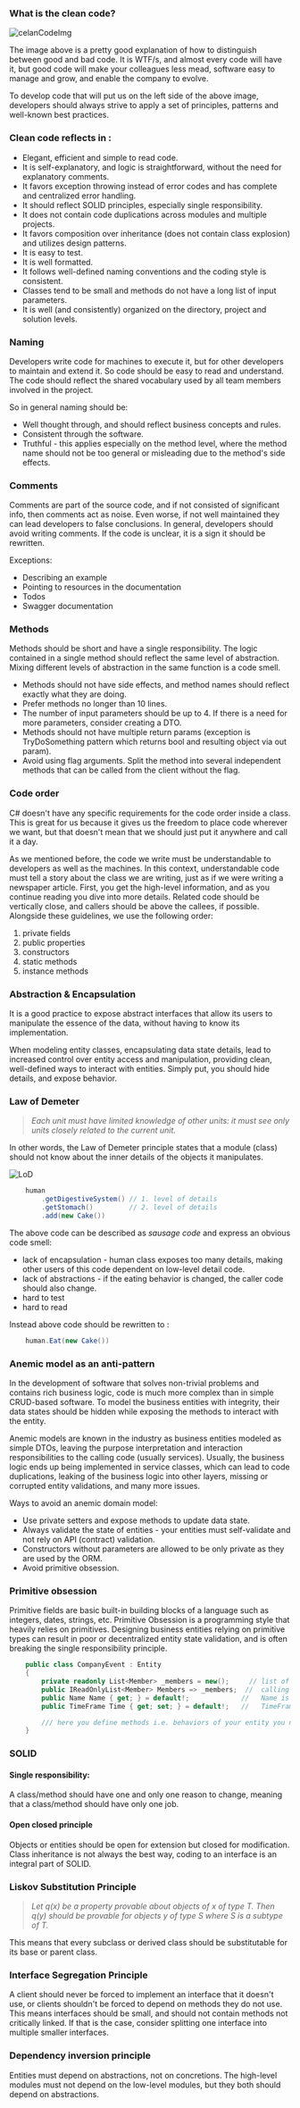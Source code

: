 ### What is the clean code?


![celanCodeImg](/resources/wtf.png)


The image above is a pretty good explanation of how to distinguish between good and bad code. It is WTF/s, and almost every code will have it, but good code will make your colleagues less mead, software easy to manage and grow, and enable the company to evolve.  


To develop code that will put us on the left side of the above image, developers should always strive to apply a set of principles, patterns and well-known best practices.


### Clean code reflects in :
* Elegant, efficient and simple to read code.
* It is self-explanatory, and logic is straightforward, without the need for explanatory comments.
* It favors exception throwing instead of error codes and has complete and centralized error handling.
* It should reflect SOLID principles, especially single responsibility.
* It does not contain code duplications across modules and multiple projects.
* It favors composition over inheritance (does not contain class explosion) and utilizes design patterns.
* It is easy to test.
* It is well formatted.
* It follows well-defined naming conventions and the coding style is consistent.
* Classes tend to be small and methods do not have a long list of input parameters.
* It is well (and consistently) organized on the directory, project and solution levels.


### Naming

Developers write code for machines to execute it, but for other developers to maintain and extend it. So code should be easy to read and understand.
The code should reflect the shared vocabulary used by all team members involved in the project.

So in general naming should be:

* Well thought through, and should reflect business concepts and rules.
* Consistent through the software.
* Truthful - this applies especially on the method level, where the method name should not be too general or misleading due to the method's side effects.


### Comments

Comments are part of the source code, and if not consisted of significant info, then comments act as noise. Even worse, if not well maintained they can lead developers to false conclusions. In general, developers should avoid writing comments. If the code is unclear, it is a sign it should be rewritten.

Exceptions:

* Describing an example
* Pointing to resources in the documentation
* Todos
* Swagger documentation


### Methods

Methods should be short and have a single responsibility.
The logic contained in a single method should reflect the same level of abstraction. Mixing different levels of abstraction in the same function is a code smell.

* Methods should not have side effects, and method names should reflect exactly what they are doing.
* Prefer methods no longer than 10 lines.
* The number of input parameters should be up to 4. If there is a need for more parameters, consider creating a DTO.
* Methods should not have multiple return params (exception is TryDoSomething pattern which returns bool and resulting object via out param).
* Avoid using flag arguments. Split the method into several independent methods that can be called from the client without the flag.

### Code order

C# doesn't have any specific requirements for the code order inside a class. This is great for us because it gives us the freedom to place code wherever we want, but that doesn't mean that we should just put it anywhere and call it a day.

As we mentioned before, the code we write must be understandable to developers as well as the machines. In this context, understandable code must tell a story about the class we are writing, just as if we were writing a newspaper article. First, you get the high-level information, and as you continue reading you dive into more details. Related code should be vertically close, and callers should be above the callees, if possible. Alongside these guidelines, we use the following order:

1. private fields
2. public properties
3. constructors
4. static methods
5. instance methods

### Abstraction & Encapsulation

It is a good practice to expose abstract interfaces that allow its users to manipulate the essence of the data, without having to know its implementation.

When modeling entity classes, encapsulating data state details, lead to increased control over entity access and manipulation, providing clean, well-defined ways to interact with entities. Simply put, you should hide details, and expose behavior.


### Law of Demeter

> *Each unit must have limited knowledge of other units: it must see only units closely related to the current unit.*

In other words, the Law of Demeter principle states that a module (class) should not know about the inner details of the objects it manipulates.

![LoD](/resources/law-of-demeter.png)


```c#
    human
        .getDigestiveSystem() // 1. level of details
        .getStomach()         // 2. level of details
        .add(new Cake())    
```

The above code can be described as *sausage code* and express an obvious code smell:

* lack of encapsulation - human class exposes too many details, making other users of this code dependent on low-level detail code.
* lack of abstractions - if the eating behavior is changed, the caller code should also change.
* hard to test
* hard to read

Instead above code should be rewritten to :

```c#
    human.Eat(new Cake())
```


### Anemic model as an anti-pattern

In the development of software that solves non-trivial problems and contains rich business logic, code is much more complex than in simple CRUD-based software. To model the business entities with integrity, their data states should be hidden while exposing the methods to interact with the entity.

Anemic models are known in the industry as business entities modeled as simple DTOs, leaving the purpose interpretation and interaction responsibilities to the calling code (usually services). Usually, the business logic ends up being implemented in service classes, which can lead to code duplications, leaking of the business logic into other layers, missing or corrupted entity validations, and many more issues.

Ways to avoid an anemic domain model:

* Use private setters and expose methods to update data state.
* Always validate the state of entities - your entities must self-validate and not rely on API (contract) validation.
* Constructors without parameters are allowed to be only private as they are used by the ORM.
* Avoid primitive obsession.


### Primitive obsession

Primitive fields are basic built-in building blocks of a language such as integers, dates, strings, etc. Primitive Obsession is a programming style that heavily relies on primitives.
Designing business entities relying on primitive types can result in poor or decentralized entity state validation, and is often breaking the single responsibility principle.

```c#
    public class CompanyEvent : Entity
    {
        private readonly List<Member> _members = new();     // list of members is private and can not be manipulated freely in calling code.
        public IReadOnlyList<Member> Members => _members;  //  calling code have access to IReadOnlyList, so data integrity is protected.
        public Name Name { get; } = default!;             //   Name is not just a string, it is Name class that implements validation rules
        public TimeFrame Time { get; set; } = default!;   //   TimeFrame class is implementing date validation rules

        /// here you define methods i.e. behaviors of your entity you need to expose
    }
```

### SOLID

#### Single responsibility:

A class/method should have one and only one reason to change, meaning that a class/method should have only one job.

#### Open closed principle

Objects or entities should be open for extension but closed for modification. Class inheritance is not always the best way, coding to an interface is an integral part of SOLID.

### Liskov Substitution Principle

>  *Let q(x) be a property provable about objects of x of type T. Then q(y) should be provable for objects y of type S where S is a subtype of T.*

This means that every subclass or derived class should be substitutable for its base or parent class.

### Interface Segregation Principle

A client should never be forced to implement an interface that it doesn't use, or clients shouldn't be forced to depend on methods they do not use.
This means interfaces should be small, and should not contain methods not critically linked. If that is the case, consider splitting one interface into multiple smaller interfaces.

### Dependency inversion principle

Entities must depend on abstractions, not on concretions. The high-level modules must not depend on the low-level modules, but they both should depend on abstractions.
